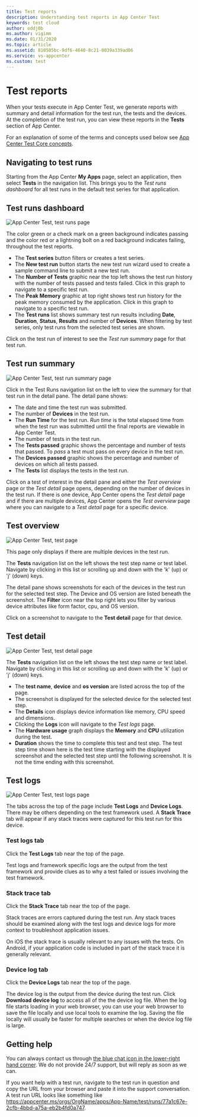 ```yaml
---
title: Test reports
description: Understanding test reports in App Center Test
keywords: test cloud
author: oddj0b
ms.author: vigimm
ms.date: 01/31/2020
ms.topic: article
ms.assetid: 810505bc-9df6-4640-8c21-0039a339ad06
ms.service: vs-appcenter
ms.custom: test
---
```


# Test reports

When your tests execute in App Center Test, we generate reports with summary and detail information for the test run, the tests and the devices. At the completion of the test run, you can view these reports in the **Tests** section of App Center.

For an explanation of some of the terms and concepts used below see [App Center Test Core concepts](~/test-cloud/core-concepts.md).

## Navigating to test runs

Starting from the App Center **My Apps** page, select an application, then select **Tests** in the navigation list. This brings you to the *Test runs dashboard* for all test runs in the default test series for that application.

## Test runs dashboard

![App Center Test, test runs page](images/test-report-test-runs.png)

The color green or a check mark on a green background indicates passing and the color red or a lightning bolt on a red background indicates failing, throughout the test reports.

* The **Test series** button filters or creates a test series.
* The **New test run** button starts the new test run wizard used to create a sample command line to submit a new test run.
* The **Number of Tests** graphic near the top left shows the test run history with the number of tests passed and tests failed. Click in this graph to navigate to a specific test run.
* The **Peak Memory** graphic at top right shows test run history for the peak memory consumed by the application. Click in this graph to navigate to a specific test run.
* The **Test runs** list shows summary test run results including **Date**, **Duration**, **Status**, **Results** and number of **Devices**. When filtering by test series, only test runs from the selected  test series are shown.

Click on the test run of interest to see the *Test run summary* page for that test run.

## Test run summary

![App Center Test, test run summary page](images/test-report-test-runs-summary.png)

Click in the Test Runs navigation list on the left to view the summary for that test run in the detail pane. The detail pane shows:

* The date and time the test run was submitted.
* The number of **Devices** in the test run.
* The **Run Time** for the test run. *Run time* is the total elapsed time from when the test run was submitted until the final reports are viewable in App Center Test.
* The number of tests in the test run.
* The **Tests passed** graphic shows the percentage and number of tests that passed. To *pass* a test must pass on every device in the test run.
* The **Devices passed** graphic shows the percentage and number of devices on which all tests passed.
* The **Tests** list displays the tests in the test run.

Click on a test of interest in the detail pane and either the *Test overview* page or the *Test detail* page opens, depending on the number of devices in the test run. If there is one device, App Center opens the *Test detail* page and if there are multiple devices, App Center opens the *Test overview* page where you can navigate to a *Test detail* page for a specific device.

## Test overview

![App Center Test, test page](images/test-report-test.png)

This page only displays if there are multiple devices in the test run.

The **Tests** navigation list on the left shows the test step name or test label. Navigate by clicking in this list or scrolling up and down with the 'k' (up) or 'j' (down) keys.

The detail pane shows screenshots for each of the devices in the test run for the selected test step. The Device and OS version are listed beneath the screenshot. The **Filter** icon near the top right lets you filter by various device attributes like form factor, cpu, and OS version.

Click on a screenshot to navigate to the **Test detail** page for that device.

## Test detail

![App Center Test, test detail page](images/test-report-test-detail.png)

The **Tests** navigation list on the left shows the test step name or test label. Navigate by clicking in this list or scrolling up and down with the 'k' (up) or 'j' (down) keys.

* The **test name**, **device** and **os version** are listed across the top of the page.
* The screenshot is displayed for the selected device for the selected test step.
* The **Details** icon displays device information like memory, CPU speed and dimensions.
* Clicking the **Logs** icon will navigate to the *Test logs* page.
* The **Hardware usage** graph displays the **Memory** and **CPU** utilization during the test. 
* **Duration** shows the time to complete this test and test step. The test step time shown here is the test time starting with the displayed screenshot and the selected test step until the following screenshot. It is not the time ending with this screenshot.

## Test logs

![App Center Test, test logs page](images/test-report-test-logs.png)

The tabs across the top of the page include **Test Logs** and **Device Logs**. There may be others depending on the test framework used. A **Stack Trace** tab will appear if any stack traces were captured for this test run for this device.

### Test logs tab

Click the **Test Logs** tab near the top of the page.

Test logs and framework specific logs are the output from the test framework and provide clues as to why a test failed or issues involving the test framework.

### Stack trace tab

Click the **Stack Trace** tab near the top of the page.

Stack traces are errors captured during the test run. Any stack traces should be examined along with the test logs and device logs for more context to troubleshoot application issues.

On iOS the stack trace is usually relevant to any issues with the tests. On Android, if your application code is included in part of the stack trace it is generally relevant.

### Device log tab

Click the **Device Logs** tab near the top of the page.

The device log is the output from the device during the test run. Click **Download device log** to access all of the the device log file. When the log file starts loading in your web browser, you can use your web browser to save the file locally and use local tools to examine the log. Saving the file locally will usually be faster for multiple searches or when the device log file is large.

## Getting help

You can always contact us through [the blue chat icon in the lower-right hand corner](https://intercom.help/appcenter/getting-started/getting-help-with-app-center). We do not provide 24/7 support, but will reply as soon as we can.

If you want help with a test run, navigate to the test run in question and copy the URL from your browser and paste it into the support conversation. A test run URL looks like something like https://appcenter.ms/orgs/OrgName/apps/App-Name/test/runs/77a1c67e-2cfb-4bbd-a75a-eb2b4fd0a747.

